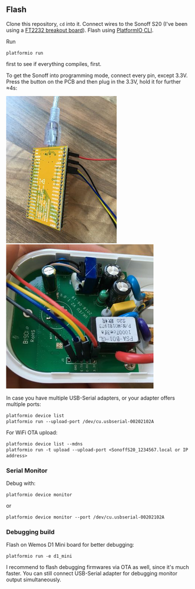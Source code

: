 ## Flash

Clone this repository, `cd` into it. Connect wires to the Sonoff S20 (I've been using a [FT2232 breakout board](http://dangerousprototypes.com/docs/FT2232_breakout_board)). Flash using [PlatformIO CLI](https://docs.platformio.org/en/latest/installation.html).  

Run

    platformio run

first to see if everything compiles, first.

To get the Sonoff into programming mode, connect every pin, except 3.3V. Press the button on the PCB and then plug in the 3.3V, hold it for further ≈4s:

[![](docs/connection_ftdi_400.jpeg)](docs/connection_ftdi_2000.jpeg)
[![](docs/connection_sonoff_400.jpeg)](docs/connection_sonoff_2000.jpeg)

In case you have multiple USB-Serial adapters, or your adapter offers multiple ports:

    platformio device list
    platformio run --upload-port /dev/cu.usbserial-00202102A 

For WiFi OTA upload:

    platformio device list --mdns
    platformio run -t upload --upload-port <SonoffS20_1234567.local or IP address>

### Serial Monitor

Debug with:

    platformio device monitor

or

    platformio device monitor --port /dev/cu.usbserial-00202102A

### Debugging build

Flash on Wemos D1 Mini board for better debugging:

    platformio run -e d1_mini

I recommend to flash debugging firmwares via OTA as well, since it's much faster. You can still connect USB-Serial adapter for debugging monitor output simultaneously.


[settings_arduino]: https://github.com/arendst/Tasmota/wiki/Arduino-IDE
[settings_platformio]: https://docs.platformio.org/en/stable/boards/espressif8266/sonoff_s20.html
[settings_platformio_raw]: https://github.com/platformio/platform-espressif8266/blob/master/boards/sonoff_s20.json
[pinout]: https://esphome.io/devices/sonoff_s20.html